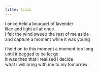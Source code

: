 ```yaml
---
title: lilac
---
```


i once held a bouquet of lavender  
lilac and light all at once  
i felt the wind sweep the rest of me aside  
and capture a moment while it was young  

i held on to this moment a moment too long  
until it begged to be let go  
it was then that i realised i decide  
what i will bring with me to my tomorrow  
